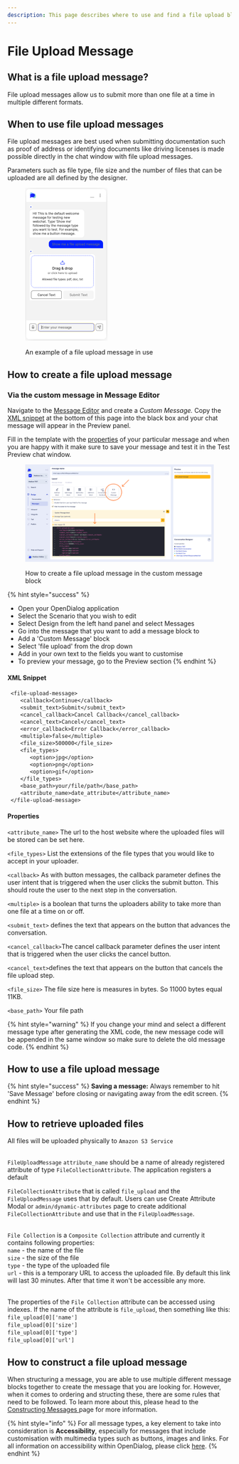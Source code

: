 ```yaml
---
description: This page describes where to use and find a file upload block message type
---
```


# File Upload Message

## What is a file upload message?

File upload messages allow us to submit more than one file at a time in multiple different formats.

## When to use file upload messages

File upload messages are best used when submitting documentation such as proof of address or identifying documents like driving licenses is made possible directly in the chat window with file upload messages.&#x20;

Parameters such as file type, file size and the number of files that can be uploaded are all defined by the designer.&#x20;

<figure><img src="../../../../.gitbook/assets/Screenshot 2024-06-04 at 11.03.22.png" alt="" width="185"><figcaption><p>An example of a file upload message in use</p></figcaption></figure>

## How to create a file upload message

### Via the custom message in Message Editor

Navigate to the [Message Editor](../message-editor.md) and create a _Custom Message._ Copy the [XML snippet](file-upload-message.md#xml-snippet) at the bottom of this page into the black box and your chat message will appear in the Preview panel.&#x20;

Fill in the template with the [properties](file-upload-message.md#properties) of your particular message and when you are happy with it make sure to save your message and test it in the Test Preview chat window.&#x20;

<figure><img src="../../../../.gitbook/assets/Group 18.png" alt=""><figcaption><p>How to create a file upload message in the custom message block</p></figcaption></figure>

{% hint style="success" %}
* Open your OpenDialog application
* Select the Scenario that you wish to edit
* Select Design from the left hand panel and select Messages
* Go into the message that you want to add a message block to
* Add a 'Custom Message' block
* Select 'file upload' from the drop down
* Add in your own text to the fields you want to customise
* To preview your message, go to the Preview section
{% endhint %}

#### XML Snippet

```
 <file-upload-message>
    <callback>Continue</callback>
    <submit_text>Submit</submit_text>
    <cancel_callback>Cancel Callback</cancel_callback>
    <cancel_text>Cancel</cancel_text>
    <error_callback>Error Callback</error_callback>
    <multiple>false</multiple>
    <file_size>500000</file_size>
    <file_types>
       <option>jpg</option>
       <option>png</option>
       <option>gif</option>
    </file_types>
    <base_path>your/file/path</base_path>
    <attribute_name>date_attribute</attribute_name>
 </file-upload-message>
```

#### Properties

`<attribute_name>` The url to the host website where the uploaded files will be stored can be set here.

`<file_types>` List the extensions of the file types that you would like to accept in your uploader.

`<callback>`  As with button messages, the callback parameter defines the user intent that is triggered when the user clicks the submit button. This should route the user to the next step in the conversation.

`<multiple>` is a boolean that turns the uploaders ability to take more than one file at a time on or off.

`<submit_text>` defines the text that appears on the button that advances the conversation.

`<cancel_callback>`The cancel callback parameter defines the user intent that is triggered when the user clicks the cancel button.&#x20;

`<cancel_text>`defines the text that appears on the button that cancels the file upload step.

`<file_size>`   The file size here is measures in bytes. So 11000 bytes equal 11KB.

`<base_path>` Your file path

{% hint style="warning" %}
If you change your mind and select a different message type after generating the XML code, the new message code will be appended in the same window so make sure to delete the old message code.
{% endhint %}

## How to use a file upload message

{% hint style="success" %}
**Saving a message:** Always remember to hit 'Save Message' before closing or navigating away from the edit screen.
{% endhint %}

## How to retrieve uploaded files

All files will be uploaded physically to `Amazon S3 Service`

\
`FileUploadMessage` `attribute_name` should be a name of already registered attribute of type `FileCollectionAttribute`. The application registers a default&#x20;

`FileCollectionAttribute` that is called `file_upload` and the `FileUploadMessage` uses that by default. Users can use Create Attribute Modal or `admin/dynamic-attributes` page to create additional `FileCollectionAttribute` and use that in the `FileUploadMessage`.

\
`File Collection` is a `Composite Collection` attribute and currently it contains following properties:\
`name` - the name of the file\
`size` - the size of the file\
`type` - the type of the uploaded file\
`url` - this is a temporary URL to access the uploaded file. By default this link will last 30 minutes. After that time it won't be accessible any more.

\
The properties of the `File Collection` attribute can be accessed using indexes. If the name of the attribute is `file_upload`, then something like this:\
`file_upload[0]['name']`\
`file_upload[0]['size']`\
`file_upload[0]['type']`\
`file_upload[0]['url']`

## How to construct a file upload message

When structuring a message, you are able to use multiple different message blocks together to create the message that you are looking for. However, when it comes to ordering and structing these, there are some rules that need to be followed. To learn more about this, please head to the [Constructing Messages ](../constructing-messages.md)page for more information.

{% hint style="info" %}
For all message types, a key element to take into consideration is **Accessibility**, especially for messages that include customisation with multimedia types such as buttons, images and links. For all information on accessibility within OpenDialog, please click [here](../../designing-accessible-chatbots.md).
{% endhint %}
